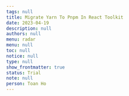 ```yaml
---
tags: null
title: Migrate Yarn To Pnpm In React Toolkit
date: 2023-04-19
description: null
authors: null
menu: radar
menu: null
toc: null
notice: null
type: null
show_frontmatter: true
status: Trial
note: null
person: Toan Ho
---
```


